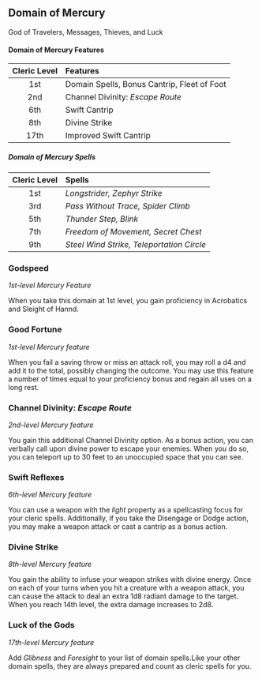 ## Domain of Mercury

God of Travelers, Messages, Thieves, and Luck

#### Domain of Mercury Features

| Cleric Level | Features                                    |
| :----------: | :------------------------------------------ |
|     1st      | Domain Spells, Bonus Cantrip, Fleet of Foot |
|     2nd      | Channel Divinity: _Escape Route_            |
|     6th      | Swift Cantrip                               |
|     8th      | Divine Strike                               |
|     17th     | Improved Swift Cantrip                      |

##### Domain of Mercury Spells

| Cleric Level | Spells                                    |
| :----------: | :---------------------------------------- |
|     1st      | _Longstrider, Zephyr Strike_              |
|     3rd      | _Pass Without Trace, Spider Climb_        |
|     5th      | _Thunder Step, Blink_                     |
|     7th      | _Freedom of Movement, Secret Chest_       |
|     9th      | _Steel Wind Strike, Teleportation Circle_ |

### Godspeed

_1st-level Mercury Feature_

When you take this  domain at 1st level, you gain proficiency in Acrobatics and Sleight of Hannd.

### Good Fortune

_1st-level Mercury feature_

When you fail a saving throw or miss an attack roll, you may roll a d4 and add it to the total, possibly changing the outcome. You may use this feature a number of times equal to your proficiency bonus and regain all uses on a long rest.

### Channel Divinity: _Escape Route_

_2nd-level Mercury feature_

You gain this additional Channel Divinity option. As a bonus action, you can verbally call upon divine power to escape your enemies. When you do so, you can teleport up to 30 feet to an unoccupied space that you can see.

### Swift Reflexes

_6th-level Mercury feature_

You can use a weapon with the _light_ property as a spellcasting focus for your cleric spells. Additionally, if you take the Disengage or Dodge action, you may make a weapon attack or cast a cantrip as a bonus action.

### Divine Strike

_8th-level Mercury feature_

You gain the ability to infuse your weapon strikes with divine energy. Once on each of your turns when you hit a creature with a weapon attack, you can cause the attack to deal an extra 1d8 radiant damage to the target. When you reach 14th level, the extra damage increases to 2d8.

### Luck of the Gods

_17th-level Mercury feature_

Add _Glibness_ and _Foresight_ to your list of domain spells.Like your other domain spells, they are always prepared and count as cleric spells for you.
